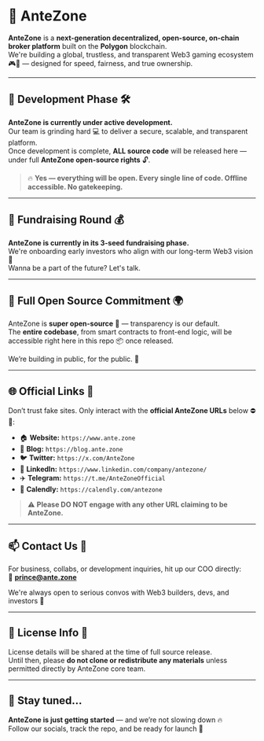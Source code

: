 # 🔷 AnteZone

**AnteZone** is a **next-generation decentralized, open-source, on-chain broker platform** built on the **Polygon** blockchain.  
We're building a global, trustless, and transparent Web3 gaming ecosystem 🎮💸 — designed for speed, fairness, and true ownership.

---

## 🚧 Development Phase 🛠️

**AnteZone is currently under active development.**  
Our team is grinding hard 💻 to deliver a secure, scalable, and transparent platform.  
Once development is complete, **ALL source code** will be released here — under full **AnteZone open-source rights** 🔓.

> 🔥 **Yes — everything will be open. Every single line of code. Offline accessible. No gatekeeping.**

---

## 🤝 Fundraising Round 💰

**AnteZone is currently in its 3-seed fundraising phase.**  
We're onboarding early investors who align with our long-term Web3 vision 🚀  
Wanna be a part of the future? Let's talk.

---

## 📂 Full Open Source Commitment 🌍

AnteZone is **super open-source** 🧠 — transparency is our default.  
The **entire codebase**, from smart contracts to front-end logic, will be accessible right here in this repo 📦 once released.

We’re building in public, for the public. 💯

---

## 🌐 Official Links 🔗

Don’t trust fake sites. Only interact with the **official AnteZone URLs** below ⛔🧠:

- 🏠 **Website:** `https://www.ante.zone`
- 📝 **Blog:** `https://blog.ante.zone`
- 🐦 **Twitter:** `https://x.com/AnteZone`
- 💼 **LinkedIn:** `https://www.linkedin.com/company/antezone/`
- ✈️ **Telegram:** `https://t.me/AnteZoneOfficial`
- 📅 **Calendly:** `https://calendly.com/antezone`

> ⚠️ **Please DO NOT engage with any other URL claiming to be AnteZone.**

---

## 📫 Contact Us 💬

For business, collabs, or development inquiries, hit up our COO directly:  
📩 **prince@ante.zone**

We're always open to serious convos with Web3 builders, devs, and investors 🤝

---

## 🔐 License Info 🧾

License details will be shared at the time of full source release.  
Until then, please **do not clone or redistribute any materials** unless permitted directly by AnteZone core team.

---

## 🧠 Stay tuned...

**AnteZone is just getting started** — and we’re not slowing down 🔥  
Follow our socials, track the repo, and be ready for launch 🚀
